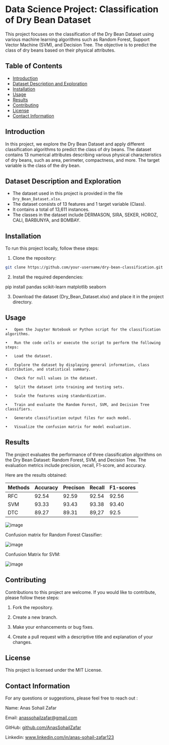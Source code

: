 # Data Science Project: Classification of Dry Bean Dataset
This project focuses on the classification of the Dry Bean Dataset using various machine learning algorithms such as Random Forest, Support Vector Machine (SVM), and Decision Tree. The objective is to predict the class of dry beans based on their physical attributes.

## Table of Contents

- [Introduction](#introduction)
- [Dataset Description and Exploration](#dataset-description-and-exploration)
- [Installation](#installation)
- [Usage](#usage)
- [Results](#results)
- [Contributing](#contributing)
- [License](#license)
- [Contact Information](#contact-information)

## Introduction

In this project, we explore the Dry Bean Dataset and apply different classification algorithms to predict the class of dry beans. The dataset contains 13 numerical attributes describing various physical characteristics of dry beans, such as area, perimeter, compactness, and more. The target variable is the class of the dry bean.

## Dataset Description and Exploration

- The dataset used in this project is provided in the file `Dry_Bean_Dataset.xlsx`.
- The dataset consists of 13 features and 1 target variable (Class).
- It contains a total of 13,611 instances.
- The classes in the dataset include DERMASON, SIRA, SEKER, HOROZ, CALI, BARBUNYA, and BOMBAY.

## Installation

To run this project locally, follow these steps:

1. Clone the repository:

```bash
git clone https://github.com/your-username/dry-bean-classification.git
```
2. Install the required dependencies:

pip install pandas scikit-learn matplotlib seaborn

3. Download the dataset (Dry_Bean_Dataset.xlsx) and place it in the project directory.

## Usage
```
•	Open the Jupyter Notebook or Python script for the classification algorithms.

•	Run the code cells or execute the script to perform the following steps:

•	Load the dataset.

•	Explore the dataset by displaying general information, class distribution, and statistical summary.

•	Check for null values in the dataset.

•	Split the dataset into training and testing sets.

•	Scale the features using standardization.

•	Train and evaluate the Random Forest, SVM, and Decision Tree classifiers.

•	Generate classification output files for each model.

•	Visualize the confusion matrix for model evaluation.
```

## Results

The project evaluates the performance of three classification algorithms on the Dry Bean Dataset: Random Forest, SVM, and Decision Tree. The evaluation metrics include precision, recall, F1-score, and accuracy.

Here are the results obtained:

|Methods | Accuracy |	Precison | Recall |	F1-scores|
|--------| ---------| ---------| -------| ---------|
|RFC	   | 92.54	  |  92.59	 | 92.54	| 92.56	   |
|SVM	   | 93.33	  |  93.43	 | 93.38	| 93.40	   |
|DTC	   | 89.27	  |  89.31	 | 89,27	| 92.5	   |

![image](https://github.com/AnasSohailZafar/-Data-Science-Project-Classification-of-Dry-Bean-Dataset/assets/123377727/c48253d2-b51d-481d-95bf-6cd0188e0e3b)

Confusion matrix for Random Forest Classifier:

![image](https://github.com/AnasSohailZafar/-Data-Science-Project-Classification-of-Dry-Bean-Dataset/assets/123377727/6fb5d8af-b7ad-4c19-b203-23bf66eb513e)

Confusion Matrix for SVM:

![image](https://github.com/AnasSohailZafar/-Data-Science-Project-Classification-of-Dry-Bean-Dataset/assets/123377727/afff7ff6-86f2-44f1-bafc-f06a0fce4382)



## Contributing

Contributions to this project are welcome. If you would like to contribute, please follow these steps:

1.	Fork the repository.

2.	Create a new branch.

3.	Make your enhancements or bug fixes.

4.	Create a pull request with a descriptive title and explanation of your changes.

## License

This project is licensed under the MIT License.

## Contact Information

For any questions or suggestions, please feel free to reach out :

Name:     Anas Sohail Zafar

Email:    anassohailzafar@gmail.com

GitHub:   [github.com/AnasSohailZafar](https://github.com/AnasSohailZafar)

Linkedin: www.linkedin.com/in/anas-sohail-zafar123
